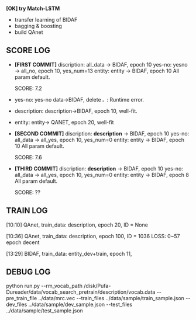 **[OK] try Match-LSTM**
- transfer learning of BIDAF
- bagging & boosting
- build QAnet



## SCORE LOG

-   **[FIRST COMMIT]**
    discription: all_data -> BIDAF, epoch 10
    yes-no: yesno -> all_no, epoch 10, yes_num=13
    entity: entity -> BIDAF, epoch 10
    All param default.
    
    SCORE: 7.2

-  yes-no: yes-no data->BIDAF, delete `。`: Runtime error.

-  description: description->BIDAF, epoch 10, well-fit.

- entity: entity-> QANET, epoch 20, well-fit

-   **[SECOND COMMIT]**
    discription: **description** -> BIDAF, epoch 10
    yes-no: all_data -> all_yes, epoch 10, yes_num=0
    entity: entity -> BIDAF, epoch 10
    All param default.
    
    SCORE: 7.6

-   **[THIRD COMMIT]**
    discription: **description** -> BIDAF, epoch 10
    yes-no: all_data -> all_yes, epoch 10, yes_num=0
    entity: entity -> BIDAF, epoch 8
    All param default.
    
    SCORE: ??



## TRAIN LOG

[10:10] 
QAnet, train_data: description, epoch 20, ID = None

[10:36]
QAnet, train_data: description, epoch 100, ID = 1036
LOSS: 0~57 epoch decent

[13:29]
BIDAF, train_data: entity_dev+train, epoch 11, 

## DEBUG LOG

python run.py --rm_vocab_path /disk/Pufa-Dureader/data/vocab_search_pretrain/description/vocab.data --pre_train_file ../data/mrc.vec --train_files ../data/sample/train_sample.json --dev_files ../data/sample/dev_sample.json --test_files ../data/sample/test_sample.json 
